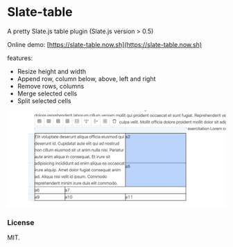 # Slate-table

A pretty Slate.js table plugin (Slate.js version > 0.5)

Online demo: [https://slate-table.now.sh](https://slate-table.now.sh)

features:
- Resize height and width
- Append row, column below, above, left and right
- Remove rows, columns
- Merge selected cells
- Split selected cells

![](./demo.jpg)

### License
MIT.
